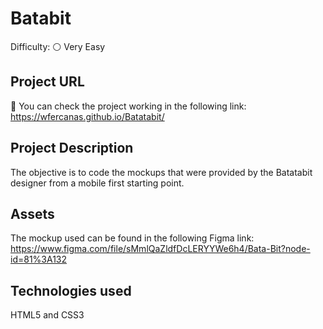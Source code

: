 # Batabit
Difficulty: ⚪ Very Easy

## Project URL
🚀 You can check the project working in the following link: https://wfercanas.github.io/Batatabit/

## Project Description
The objective is to code the mockups that were provided by the Batatabit designer from a mobile first starting point.

## Assets
The mockup used can be found in the following Figma link: https://www.figma.com/file/sMmlQaZldfDcLERYYWe6h4/Bata-Bit?node-id=81%3A132

## Technologies used
HTML5 and CSS3